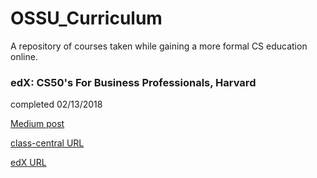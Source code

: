 # OSSU_Curriculum

A repository of courses taken while gaining a more formal CS education online.

### edX: CS50's For Business Professionals, Harvard
completed 02/13/2018

[Medium post](https://medium.com/@legendzing)

[class-central URL](https://www.class-central.com/course/edx-cs50-s-computer-science-for-business-professionals-10143)

[edX URL](https://www.edx.org/course/cs50s-computer-science-for-business-professionals)
